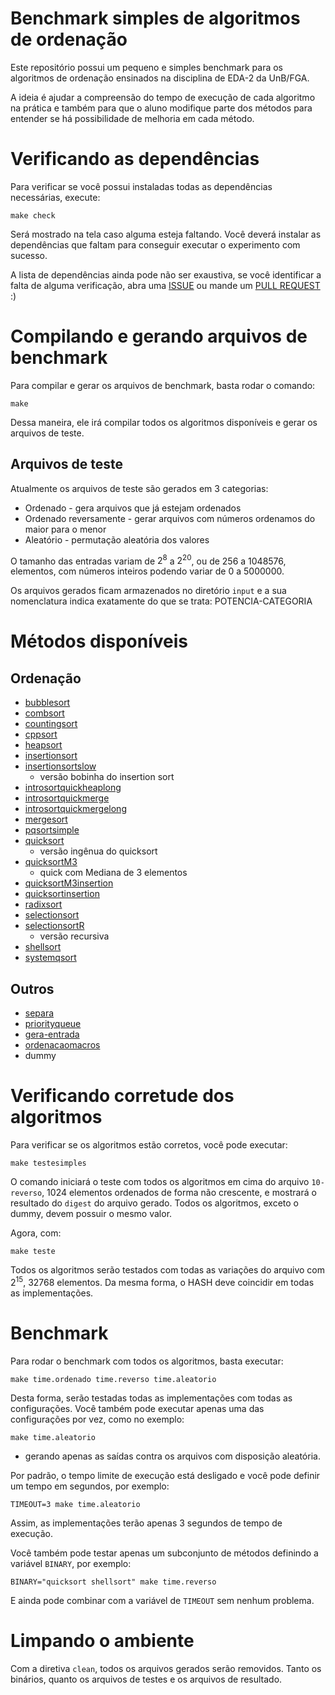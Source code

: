 # Benchmark simples de algoritmos de ordenação

Este repositório possui um pequeno e simples benchmark para os algoritmos de
ordenação ensinados na disciplina de EDA-2 da UnB/FGA.

A ideia é ajudar a compreensão do tempo de execução de cada algoritmo na 
prática e também para que o aluno modifique parte dos métodos para entender
se há possibilidade de melhoria em cada método.

# Verificando as dependências

Para verificar se você possui instaladas todas as dependências necessárias, execute:

```
make check
```

Será mostrado na tela caso alguma esteja faltando. Você deverá
instalar as dependências que faltam para conseguir executar o
experimento com sucesso.

A lista de dependências ainda pode não ser exaustiva, se você identificar a
falta de alguma verificação, abra uma [ISSUE](https://github.com/bcribas/benchmark-ordenacao/issues/new/choose) ou mande um [PULL REQUEST](https://github.com/bcribas/benchmark-ordenacao/compare) :)

# Compilando e gerando arquivos de benchmark

Para compilar e gerar os arquivos de benchmark, basta rodar o comando:

```
make
```

Dessa maneira, ele irá compilar todos os algoritmos disponíveis e gerar os arquivos de teste.

## Arquivos de teste

Atualmente os arquivos de teste são gerados em 3 categorias:

 - Ordenado - gera arquivos que já estejam ordenados
 - Ordenado reversamente - gerar arquivos com números ordenamos do maior
   para o menor
 - Aleatório - permutação aleatória dos valores

O tamanho das entradas variam de $2^8$ a $2^20$, ou de 256 a 1048576,
elementos, com números inteiros podendo variar de 0 a 5000000.

Os arquivos gerados ficam armazenados no diretório `input` e a sua
nomenclatura indica exatamente do que se trata: POTENCIA-CATEGORIA

# Métodos disponíveis

## Ordenação

- [bubblesort](bubblesort.c)
- [combsort](combsort.c)
- [countingsort](countingsort.c)
- [cppsort](cppsort.cpp)
- [heapsort](heapsort.c)
- [insertionsort](insertionsort.c)
- [insertionsortslow](insertionsortslow.c) 
  - versão bobinha do insertion sort
- [introsortquickheaplong](introsortquickheaplongjmp.c)
- [introsortquickmerge](introsortquickmerge.c)
- [introsortquickmergelong](introsortquickheaplongjmp.c)
- [mergesort](mergesort.c)
- [pqsortsimple](pqsortsimple.c)
- [quicksort](quicksort.c) 
  - versão ingênua do quicksort
- [quicksortM3](quicksortM3.c) 
  - quick com Mediana de 3 elementos
- [quicksortM3insertion](quicksortM3insertion.c)
- [quicksortinsertion](quicksortinsertion.c)
- [radixsort](radixsort.c)
- [selectionsort](selectionsort.c)
- [selectionsortR](selectionsortR.c) 
  - versão recursiva
- [shellsort](shellsort.c)
- [systemqsort](systemqsort.c)


## Outros  

- [separa](separa.c)
- [priorityqueue](priority-queue.c)
- [gera-entrada](gera-entrada)
- [ordenacaomacros](ordenacaomacros.h)
- dummy

# Verificando corretude dos algoritmos

Para verificar se os algoritmos estão corretos, você pode executar:

```
make testesimples
```

O comando iniciará o teste com todos os algoritmos em cima do arquivo `10-reverso`,
$1024$ elementos ordenados de forma não crescente, e mostrará o resultado do
`digest` do arquivo gerado. Todos os algoritmos, exceto o dummy, devem possuir
o mesmo valor.

Agora, com:

```
make teste
```

Todos os algoritmos serão testados com todas as variações do arquivo com
$2^15$, $32768$ elementos. Da mesma forma, o HASH deve coincidir em todas as
implementações.

# Benchmark

Para rodar o benchmark com todos os algoritmos, basta executar:

```
make time.ordenado time.reverso time.aleatorio
```

Desta forma, serão testadas todas as implementações com todas as
configurações. Você também pode executar apenas uma das configurações por vez, como no exemplo: 

```
make time.aleatorio
```

 - gerando apenas as saídas contra os arquivos com disposição aleatória.

Por padrão, o tempo limite de execução está desligado e você pode definir um
tempo em segundos, por exemplo:

```
TIMEOUT=3 make time.aleatorio
```

Assim, as implementações terão apenas $3$ segundos de tempo de execução.

Você também pode testar apenas um subconjunto de métodos definindo a
variável `BINARY`, por exemplo:

```
BINARY="quicksort shellsort" make time.reverso
```

E ainda pode combinar com a variável de `TIMEOUT` sem nenhum problema.

# Limpando o ambiente

Com a diretiva `clean`, todos os arquivos gerados serão removidos. Tanto os
binários, quanto os arquivos de testes e os arquivos de resultado.
